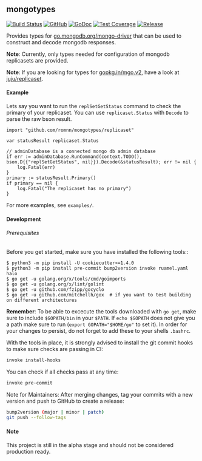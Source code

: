 ## mongotypes

[![Build Status](https://travis-ci.com/romnn/mongotypes.svg?branch=master)](https://travis-ci.com/romnn/mongotypes)
[![GitHub](https://img.shields.io/github/license/romnn/mongotypes)](https://github.com/romnn/mongotypes)
[![GoDoc](https://godoc.org/github.com/romnn/mongotypes?status.svg)](https://godoc.org/github.com/romnn/mongotypes)  [![Test Coverage](https://codecov.io/gh/romnn/mongotypes/branch/master/graph/badge.svg)](https://codecov.io/gh/romnn/mongotypes)
[![Release](https://img.shields.io/github/release/romnn/mongotypes)](https://github.com/romnn/mongotypes/releases/latest)

Provides types for [go.mongodb.org/mongo-driver](https://github.com/mongodb/mongo-go-driver) that can be used to construct and decode mongodb responses.

**Note**: Currently, only types needed for configuration of mongodb replicasets are provided.

**Note**: If you are looking for types for [gopkg.in/mgo.v2](https://github.com/go-mgo/mgo), have a look at [juju/replicaset](https://github.com/juju/replicaset).

#### Example

Lets say you want to run the `replSetGetStatus` command to check the primary of your replicaset. You can use `replicaset.Status` with `Decode` to parse the raw bson result.

```golang
import "github.com/romnn/mongotypes/replicaset"

var statusResult replicaset.Status

// adminDatabase is a connected mongo db admin database
if err := adminDatabase.RunCommand(context.TODO(), bson.D{{"replSetGetStatus", nil}}).Decode(&statusResult); err != nil {
    log.Fatal(err)
}
primary := statusResult.Primary()
if primary == nil {
    log.Fatal("The replicaset has no primary")
}
```

For more examples, see `examples/`.


#### Development

######  Prerequisites

Before you get started, make sure you have installed the following tools::

    $ python3 -m pip install -U cookiecutter>=1.4.0
    $ python3 -m pip install pre-commit bump2version invoke ruamel.yaml halo
    $ go get -u golang.org/x/tools/cmd/goimports
    $ go get -u golang.org/x/lint/golint
    $ go get -u github.com/fzipp/gocyclo
    $ go get -u github.com/mitchellh/gox  # if you want to test building on different architectures

**Remember**: To be able to excecute the tools downloaded with `go get`, 
make sure to include `$GOPATH/bin` in your `$PATH`.
If `echo $GOPATH` does not give you a path make sure to run
(`export GOPATH="$HOME/go"` to set it). In order for your changes to persist, 
do not forget to add these to your shells `.bashrc`.

With the tools in place, it is strongly advised to install the git commit hooks to make sure checks are passing in CI:
```bash
invoke install-hooks
```

You can check if all checks pass at any time:
```bash
invoke pre-commit
```

Note for Maintainers: After merging changes, tag your commits with a new version and push to GitHub to create a release:
```bash
bump2version (major | minor | patch)
git push --follow-tags
```

#### Note

This project is still in the alpha stage and should not be considered production ready.

